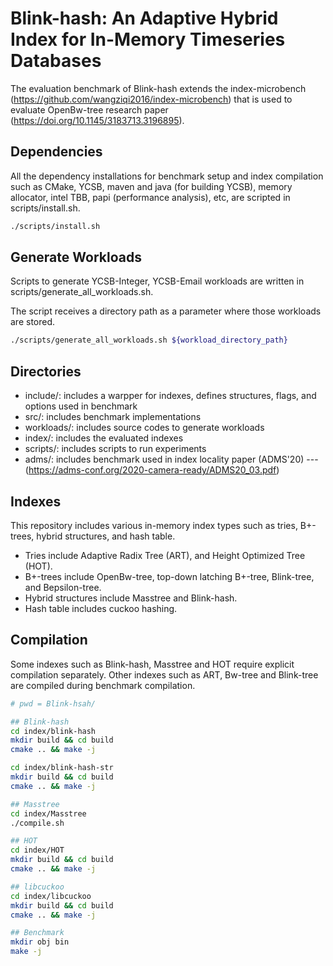 Blink-hash: An Adaptive Hybrid Index for In-Memory Timeseries Databases
========================================================================

The evaluation benchmark of Blink-hash extends the index-microbench (https://github.com/wangziqi2016/index-microbench) that is used to evaluate OpenBw-tree research paper (https://doi.org/10.1145/3183713.3196895).

## Dependencies ##

All the dependency installations for benchmark setup and index compilation such as CMake, YCSB, maven and java (for building YCSB), memory allocator, intel TBB, papi (performance analysis), etc, are scripted in scripts/install.sh.
```sh
./scripts/install.sh
```

## Generate Workloads ## 

Scripts to generate YCSB-Integer, YCSB-Email workloads are written in scripts/generate_all_workloads.sh.

The script receives a directory path as a parameter where those workloads are stored.

```sh
./scripts/generate_all_workloads.sh ${workload_directory_path}
```

## Directories ##

* include/: includes a warpper for indexes, defines structures, flags, and options used in benchmark
* src/: includes benchmark implementations
* workloads/: includes source codes to generate workloads
* index/: includes the evaluated indexes
* scripts/: includes scripts to run experiments
* adms/: includes benchmark used in index locality paper (ADMS'20) --- (https://adms-conf.org/2020-camera-ready/ADMS20_03.pdf)


## Indexes ##

This repository includes various in-memory index types such as tries, B+-trees, hybrid structures, and hash table.
* Tries include Adaptive Radix Tree (ART), and Height Optimized Tree (HOT).
* B+-trees include OpenBw-tree, top-down latching B+-tree, Blink-tree, and Bepsilon-tree.
* Hybrid structures include Masstree and Blink-hash.
* Hash table includes cuckoo hashing.


## Compilation ##

Some indexes such as Blink-hash, Masstree and HOT require explicit compilation separately.
Other indexes such as ART, Bw-tree and Blink-tree are compiled during benchmark compilation.

```sh
# pwd = Blink-hsah/

## Blink-hash
cd index/blink-hash
mkdir build && cd build
cmake .. && make -j

cd index/blink-hash-str
mkdir build && cd build
cmake .. && make -j

## Masstree
cd index/Masstree
./compile.sh

## HOT
cd index/HOT
mkdir build && cd build
cmake .. && make -j

## libcuckoo
cd index/libcuckoo
mkdir build && cd build
cmake .. && make -j

## Benchmark
mkdir obj bin
make -j
```
